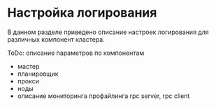 # Настройка логирования

В данном разделе приведено описание настроек логирования для различных компонент кластера.

ToDo: описание параметров по компонентам

* мастер
* планировщик
* прокси
* ноды
* описание мониторинга профайлинга rpc server, rpc client

